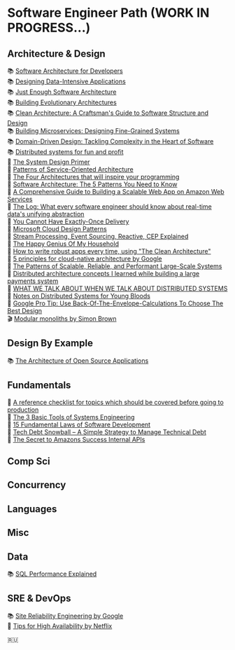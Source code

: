 # Software Engineer Path (WORK IN PROGRESS...)

## Architecture & Design
📚 [Software Architecture for Developers](https://leanpub.com/b/software-architecture)   
📚 [Designing Data-Intensive Applications](https://www.amazon.com/dp/1449373321/ref=cm_sw_em_r_mt_dp_U_XF-0DbVQ6DCDB)    
📚 [Just Enough Software Architecture](https://www.amazon.com/dp/0984618104/ref=cm_sw_em_r_mt_dp_U_yE-0Db74XF8MD)  
📚 [Building Evolutionary Architectures](https://www.amazon.com/dp/1491986360/ref=cm_sw_em_r_mt_dp_U_KE-0DbB9JX9SR)  
📚 [Clean Architecture: A Craftsman's Guide to Software Structure and Design](https://www.amazon.com/dp/0134494164/ref=cm_sw_em_r_mt_dp_U_sF-0DbCXPK84A)        
📚 [Building Microservices: Designing Fine-Grained Systems](https://www.amazon.com/dp/1491950358/ref=cm_sw_em_r_mt_dp_U_JG-0DbK4MC2TC)          
📚 [Domain-Driven Design: Tackling Complexity in the Heart of Software](https://www.amazon.com/dp/0321125215/ref=cm_sw_em_r_mt_dp_U_zW-0DbQK5TMN5)   
📚 [Distributed systems for fun and profit](http://book.mixu.net/distsys/single-page.html)  
📃 [The System Design Primer](https://github.com/donnemartin/system-design-primer)    
📃 [Patterns of Service-Oriented Architecture](https://multithreaded.stitchfix.com/blog/2017/05/09/patterns-of-service-oriented-architecture/)    
📃 [The Four Architectures that will inspire your programming](http://andrzejonsoftware.blogspot.com/2013/12/the-four-architectures-that-will.html)    
📃 [Software Architecture: The 5 Patterns You Need to Know](https://blog.ndepend.com/software-architecture-5-patterns-you-need-know/)    
📃 [A Comprehensive Guide to Building a Scalable Web App on Amazon Web Services](https://www.airpair.com/aws/posts/building-a-scalable-web-app-on-amazon-web-services-p1)    
📃 [The Log: What every software engineer should know about real-time data's unifying abstraction](https://engineering.linkedin.com/distributed-systems/log-what-every-software-engineer-should-know-about-real-time-datas-unifying)    
📃 [You Cannot Have Exactly-Once Delivery](https://bravenewgeek.com/you-cannot-have-exactly-once-delivery/)    
📃 [Microsoft Cloud Design Patterns](https://docs.microsoft.com/en-us/azure/architecture/patterns/)    
📃 [Stream Processing, Event Sourcing, Reactive, CEP Explained](https://www.confluent.io/blog/making-sense-of-stream-processing/)    
📃 [The Happy Genius Of My Household](https://blog.skyliner.io/the-happy-genius-of-my-household-2f76efba535a)     
📃 [How to write robust apps every time, using "The Clean Architecture"](https://www.freecodecamp.org/news/how-to-write-robust-apps-consistently-with-the-clean-architecture-9bdca93e17b/)    
📃 [5 principles for cloud-native architecture by Google](https://cloud.google.com/blog/products/application-development/5-principles-for-cloud-native-architecture-what-it-is-and-how-to-master-it)   
📃 [The Patterns of Scalable, Reliable, and Performant Large-Scale Systems](https://github.com/binhnguyennus/awesome-scalability)     
📃 [Distributed architecture concepts I learned while building a large payments system](https://blog.pragmaticengineer.com/distributed-architecture-concepts-i-have-learned-while-building-payments-systems/)     
📃 [WHAT WE TALK ABOUT WHEN WE TALK ABOUT DISTRIBUTED SYSTEMS](http://alvaro-videla.com/2015/12/learning-about-distributed-systems.html)          
📃 [Notes on Distributed Systems for Young Bloods](https://www.somethingsimilar.com/2013/01/14/notes-on-distributed-systems-for-young-bloods/)          
📃 [Google Pro Tip: Use Back-Of-The-Envelope-Calculations To Choose The Best Design](http://highscalability.com/blog/2011/1/26/google-pro-tip-use-back-of-the-envelope-calculations-to-choo.html)    
🎬 [Modular monoliths by Simon Brown](https://www.youtube.com/watch?v=kbKxmEeuvc4)  

## Design By Example
📚 [The Architecture of Open Source Applications](http://www.aosabook.org/en/index.html)   

## Fundamentals
📃 [A reference checklist for topics which should be covered before going to production](https://github.com/mtdvio/going-to-production)  
📃 [The 3 Basic Tools of Systems Engineering](http://widgetsandshit.com/teddziuba/2010/12/the-3-basic-tools-of-systems-engineering.html)  
📃 [15 Fundamental Laws of Software Development](https://www.exceptionnotfound.net/fundamental-laws-of-software-development/)  
📃 [Tech Debt Snowball – A Simple Strategy to Manage Technical Debt](https://www.alexkras.com/tech-debt-snowball-a-simple-strategy-to-manage-technical-debt/)  
📃 [The Secret to Amazons Success Internal APIs](https://apievangelist.com/2012/01/12/the-secret-to-amazons-success-internal-apis/)  

## Comp Sci

## Concurrency

## Languages

## Misc

## Data
📚 [SQL Performance Explained](https://www.amazon.com/dp/3950307826/ref=cm_sw_em_r_mt_dp_U_LX-0DbV8TTZHK)   


## SRE & DevOps
📚 [Site Reliability Engineering by Google](https://landing.google.com/sre/books/)     
📃 [Tips for High Availability by Netflix](https://medium.com/@NetflixTechBlog/tips-for-high-availability-be0472f2599c)  


🇷🇺 

